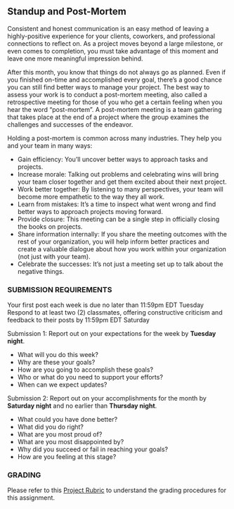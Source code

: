 ## Standup and Post-Mortem

Consistent and honest communication is an easy method of leaving a highly-positive experience for your clients, coworkers, and professional connections to reflect on. As a project moves beyond a large milestone, or even comes to completion, you must take advantage of this moment and leave one more meaningful impression behind.

After this month, you know that things do not always go as planned. Even if you finished on-time and accomplished every goal, there’s a good chance you can still find better ways to manage your project. The best way to assess your work is to conduct a post-mortem meeting, also called a retrospective meeting for those of you who get a certain feeling when you hear the word “post-mortem”. A post-mortem meeting is a team gathering that takes place at the end of a project where the group examines the challenges and successes of the endeavor.

Holding a post-mortem is common across many industries. They help you and your team in many ways:

- Gain efficiency: You’ll uncover better ways to approach tasks and projects.
- Increase morale: Talking out problems and celebrating wins will bring your team closer together and get them excited about their next project.
- Work better together: By listening to many perspectives, your team will become more empathetic to the way they all work.
- Learn from mistakes: It’s a time to inspect what went wrong and find better ways to approach projects moving forward.
- Provide closure: This meeting can be a single step in officially closing the books on projects.
- Share information internally: If you share the meeting outcomes with the rest of your organization, you will help inform better practices and create a valuable dialogue about how you work within your organization (not just with your team).
- Celebrate the successes: It’s not just a meeting set up to talk about the negative things.

### SUBMISSION REQUIREMENTS

Your first post each week is due no later than 11:59pm EDT Tuesday
Respond to at least two (2) classmates, offering constructive criticism and feedback to their posts by 11:59pm EDT Saturday

Submission 1: Report out on your expectations for the week by **Tuesday night**.
- What will you do this week?
- Why are these your goals?
- How are you going to accomplish these goals?
- Who or what do you need to support your efforts?
- When can we expect updates?

Submission 2: Report out on your accomplishments for the month by **Saturday night** and no earlier than **Thursday night**.
- What could you have done better?
- What did you do right?
- What are you most proud of?
- What are you most disappointed by?
- Why did you succeed or fail in reaching your goals?
- How are you feeling at this stage?

### GRADING

Please refer to this [Project Rubric](./#) to understand the grading procedures for this assignment.
